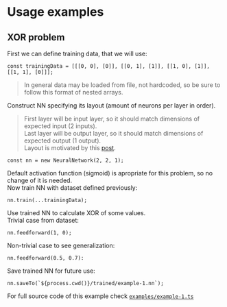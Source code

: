 # Usage examples

## XOR problem

First we can define training data, that we will use:

    const trainingData = [[[0, 0], [0]], [[0, 1], [1]], [[1, 0], [1]], [[1, 1], [0]]];
    
> In general data may be loaded from file, not hardcoded, so be sure to follow this format of nested arrays.

Construct NN specifying its layout (amount of neurons per layer in order).  
> First layer will be input layer, so it should match dimensions of expected input (2 inputs).  
> Last layer will be output layer, so it should match dimensions of expected output (1 output).  
> Layout is motivated by this [post](https://medium.com/@jayeshbahire/the-xor-problem-in-neural-networks-50006411840b).  

    const nn = new NeuralNetwork(2, 2, 1);

Default activation function (sigmoid) is apropriate for this problem, so no change of it is needed.  
Now train NN with dataset defined previously:  

    nn.train(...trainingData);

Use trained NN to calculate XOR of some values.  
Trivial case from dataset:  

    nn.feedforward(1, 0);

Non-trivial case to see generalization:  

    nn.feedforward(0.5, 0.7):

Save trained NN for future use:  

    nn.saveTo(`${process.cwd()}/trained/example-1.nn`);

For full source code of this example check [`examples/example-1.ts`](https://github.com/gidra5/NN3/blob/master/examples/example-1.ts)
